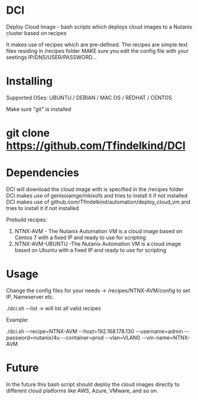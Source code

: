 # DCI
Deploy Cloud Image - bash scripts which deploys cloud images to a Nutanix cluster based on recipes 

It makes use of recipes which are pre-defined. The recipes are simple text files residing in /recipes folder
MAKE sure you edit the config file with your seetings IP/DNS/USER/PASSWORD...

# Installing

Supported OSes:  UBUNTU / DEBIAN / MAC OS / REDHAT / CENTOS

Make sure "git" is installed 

# git clone https://github.com/Tfindelkind/DCI

# Dependencies

DCI will download the cloud image with is specified in the /recipes folder
DCI makes use of genisoiamge/mkisofs and tries to install it if not installed
DCI makes use of github.com/Tfindelkind/automation/deploy_cloud_vm and tries to install it if not installed

Prebuild recipes:

1. NTNX-AVM - The Nutanix Automation VM is a cloud image based on Centos 7 with a fixed IP and ready to use for scripting 
2. NTNX-AVM-UBUNTU -The Nutanix Automation VM is a cloud image based on Ubuntu with a fixed IP and ready to use for scripting 

# Usage

Change the config files for your needs ->  /recipes/NTNX-AVM/config to set IP, Nameserver etc.

./dci.sh --list        -> will list all valid recipes

Example:

./dci.sh --recipe=NTNX-AVM --host=192.168.178.130 --username=admin --password=nutanix/4u --container=prod --vlan=VLAN0 --vm-name=NTNX-AVM


# Future
In the future this bash script should deploy the cloud images directly to different cloud platforms like AWS, Azure, VMware, and so on.
